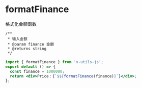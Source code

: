 # formatFinance

格式化金额函数

```
/**
 * 输入金额
 * @param finance 金额
 * @returns string
 */
```

```jsx
import { formatFinance } from 'x-utils-js';
export default () => {
  const finance = 1000000;
  return <div>Price：{`$${formatFinance(finance)}`}</div>;
};
```
